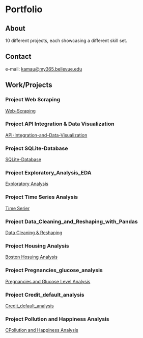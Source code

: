# Portfolio 


## About
10 different projects, each showcasing a different skill set.

## Contact
e-mail: kamau@my365.bellevue.edu

## Work/Projects  

### Project Web Scraping
  [Web-Scraping](https://kau0713.github.io/Web-Scraping/)
  
### Project API Integration & Data Visualization
  [API-Integration-and-Data-Visualization](https://kau0713.github.io/API-Integration-and-Data-Visualization/)

### Project SQLite-Database
  [SQLite-Database](https://kau0713.github.io/SQLite-Database/)

### Project Exploratory_Analysis_EDA
  [Exploratory Analysis](https://kau0713.github.io/Exploratory_Analysis_EDA/)

### Project Time Series Analysis
  [Time Serier](https://kau0713.github.io/Time_Series_Analysis/)

### Project Data_Cleaning_and_Reshaping_with_Pandas
  [Data Cleaning & Reshaping](https://kau0713.github.io/Data_Cleaning_and_Reshaping_with_Pandas/)

### Project Housing Analysis
  [Boston Hosuing Analysis](https://kau0713.github.io/Boston-Housing-Analysis/)

### Project Pregnancies_glucose_analysis
  [Pregnancies and Glucose Level Analysis](https://kau0713.github.io/pregnancies_glucose_analysis/)

### Project Credit_default_analysis
  [Credit_default_analysis](https://kau0713.github.io/credit_default_analysis/)

### Project Pollution and Happiness Analysis
  [CPollution and Happiness Analysis](https://kau0713.github.io/pollution_happiness_analysis/)
